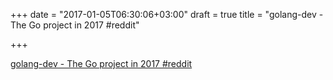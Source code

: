 +++
date = "2017-01-05T06:30:06+03:00"
draft = true
title = "golang-dev - The Go project in 2017  #reddit"

+++

<p><a href="https://t.co/iJPuWF5Pvj">golang-dev - The Go project in 2017  #reddit</a></p>
